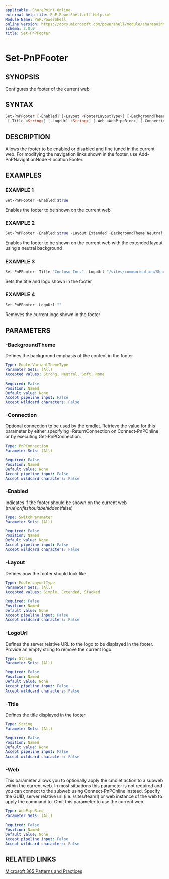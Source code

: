 ```yaml
---
applicable: SharePoint Online
external help file: PnP.PowerShell.dll-Help.xml
Module Name: PnP.PowerShell
online version: https://docs.microsoft.com/powershell/module/sharepoint-pnp/set-pnpfooter
schema: 2.0.0
title: Set-PnPFooter
---
```


# Set-PnPFooter

## SYNOPSIS
Configures the footer of the current web

## SYNTAX

```powershell
Set-PnPFooter [-Enabled] [-Layout <FooterLayoutType>] [-BackgroundTheme <FooterVariantThemeType>]
 [-Title <String>] [-LogoUrl <String>] [-Web <WebPipeBind>] [-Connection <PnPConnection>] [<CommonParameters>]
```

## DESCRIPTION
Allows the footer to be enabled or disabled and fine tuned in the current web. For modifying the navigation links shown in the footer, use Add-PnPNavigationNode -Location Footer.

## EXAMPLES

### EXAMPLE 1
```powershell
Set-PnPFooter -Enabled:$true
```

Enables the footer to be shown on the current web

### EXAMPLE 2
```powershell
Set-PnPFooter -Enabled:$true -Layout Extended -BackgroundTheme Neutral
```

Enables the footer to be shown on the current web with the extended layout using a neutral background

### EXAMPLE 3
```powershell
Set-PnPFooter -Title "Contoso Inc." -LogoUrl "/sites/communication/Shared Documents/logo.png"
```

Sets the title and logo shown in the footer

### EXAMPLE 4
```powershell
Set-PnPFooter -LogoUrl ""
```

Removes the current logo shown in the footer

## PARAMETERS

### -BackgroundTheme
Defines the background emphasis of the content in the footer

```yaml
Type: FooterVariantThemeType
Parameter Sets: (All)
Accepted values: Strong, Neutral, Soft, None

Required: False
Position: Named
Default value: None
Accept pipeline input: False
Accept wildcard characters: False
```

### -Connection
Optional connection to be used by the cmdlet. Retrieve the value for this parameter by either specifying -ReturnConnection on Connect-PnPOnline or by executing Get-PnPConnection.

```yaml
Type: PnPConnection
Parameter Sets: (All)

Required: False
Position: Named
Default value: None
Accept pipeline input: False
Accept wildcard characters: False
```

### -Enabled
Indicates if the footer should be shown on the current web ($true) or if it should be hidden ($false)

```yaml
Type: SwitchParameter
Parameter Sets: (All)

Required: False
Position: Named
Default value: None
Accept pipeline input: False
Accept wildcard characters: False
```

### -Layout
Defines how the footer should look like

```yaml
Type: FooterLayoutType
Parameter Sets: (All)
Accepted values: Simple, Extended, Stacked

Required: False
Position: Named
Default value: None
Accept pipeline input: False
Accept wildcard characters: False
```

### -LogoUrl
Defines the server relative URL to the logo to be displayed in the footer. Provide an empty string to remove the current logo.

```yaml
Type: String
Parameter Sets: (All)

Required: False
Position: Named
Default value: None
Accept pipeline input: False
Accept wildcard characters: False
```

### -Title
Defines the title displayed in the footer

```yaml
Type: String
Parameter Sets: (All)

Required: False
Position: Named
Default value: None
Accept pipeline input: False
Accept wildcard characters: False
```

### -Web
This parameter allows you to optionally apply the cmdlet action to a subweb within the current web. In most situations this parameter is not required and you can connect to the subweb using Connect-PnPOnline instead. Specify the GUID, server relative url (i.e. /sites/team1) or web instance of the web to apply the command to. Omit this parameter to use the current web.

```yaml
Type: WebPipeBind
Parameter Sets: (All)

Required: False
Position: Named
Default value: None
Accept pipeline input: False
Accept wildcard characters: False
```

## RELATED LINKS

[Microsoft 365 Patterns and Practices](https://aka.ms/m365pnp)